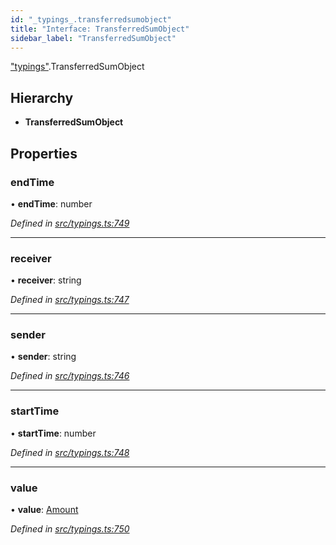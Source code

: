 ```yaml
---
id: "_typings_.transferredsumobject"
title: "Interface: TransferredSumObject"
sidebar_label: "TransferredSumObject"
---
```


["typings"](../modules/_typings_.md).TransferredSumObject

## Hierarchy

* **TransferredSumObject**

## Properties

### endTime

•  **endTime**: number

*Defined in [src/typings.ts:749](https://github.com/trustlines-protocol/clientlib/blob/8b30ce1/src/typings.ts#L749)*

___

### receiver

•  **receiver**: string

*Defined in [src/typings.ts:747](https://github.com/trustlines-protocol/clientlib/blob/8b30ce1/src/typings.ts#L747)*

___

### sender

•  **sender**: string

*Defined in [src/typings.ts:746](https://github.com/trustlines-protocol/clientlib/blob/8b30ce1/src/typings.ts#L746)*

___

### startTime

•  **startTime**: number

*Defined in [src/typings.ts:748](https://github.com/trustlines-protocol/clientlib/blob/8b30ce1/src/typings.ts#L748)*

___

### value

•  **value**: [Amount](_typings_.amount.md)

*Defined in [src/typings.ts:750](https://github.com/trustlines-protocol/clientlib/blob/8b30ce1/src/typings.ts#L750)*
